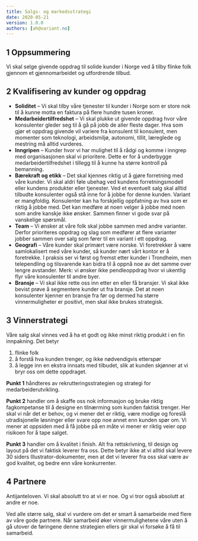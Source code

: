 ```yaml
---
title: Salgs- og markedsstrategi
date: 2020-05-21
version: 1.0.0
authors: [ah@variant.no]
---
```


## 1 Oppsummering

Vi skal selge givende oppdrag til solide kunder i Norge ved å tilby flinke folk gjennom et gjennomarbeidet og utfordrende tilbud.

## 2 Kvalifisering av kunder og oppdrag

- **Soliditet** – Vi skal tilby våre tjenester til kunder i Norge som er store nok til å kunne motta en faktura på flere hundre tusen kroner.
- **Medarbeidertilfredshet** – Vi skal plukke ut givende oppdrag hvor våre konsulenter gleder seg til å gå på jobb de aller fleste dager. Hva som gjør et oppdrag givende vil variere fra konsulent til konsulent, men momenter som teknologi, arbeidsmiljø, autonomi, tillit, læreglede og mestring må alltid vurderes.
- **Inngripen** – Kunder hvor vi har mulighet til å rådgi og komme i inngrep med organisasjonen skal vi prioritere. Dette er for å underbygge medarbeidertilfredshet i tillegg til å kunne ha større kontroll på bemanning.
- **Bærekraft og etikk** – Det skal kjennes riktig ut å gjøre forretning med våre kunder. Vi skal aldri føle ubehag ved kundens forretningsmodell eller kundens produkter eller tjenester. Ved et eventuelt salg skal alltid tilbudte konsulenter også stå inne for å jobbe for denne kunden. Variant er mangfoldig. Konsulenter kan ha forskjellig oppfatning av hva som er riktig å jobbe med. Det kan medføre at noen velger å jobbe med noen som andre kanskje ikke ønsker. Sammen finner vi gode svar på vanskelige spørsmål.
- **Team** – Vi ønsker at våre folk skal jobbe sammen med andre varianter. Derfor prioriteres oppdrag og slag som medfører at flere varianter jobber sammen over salg som fører til en variant i ett oppdrag.
- **Geografi** – Våre kunder skal primært være norske. Vi foretrekker å være samlokalisert med våre kunder, så kunder nært vårt kontor er å foretrekke. I praksis ser vi først og fremst etter kunder i Trondheim, men telependling og tilsvarende kan bidra til å oppnå noe av det samme over lengre avstander. Merk: vi ønsker ikke pendleoppdrag hvor vi ukentlig flyr våre konsulenter til andre byer.
- **Bransje** – Vi skal ikke rette oss inn etter en eller få bransjer. Vi skal ikke bevist prøve å segmentere kunder ut fra bransje. Det at noen konsulenter kjenner en bransje fra før og dermed ha større vinnermuligheter er positivt, men skal ikke brukes strategisk.

## 3 Vinnerstrategi

Våre salg skal vinnes ved å ha et godt og ikke minst riktig produkt i en fin innpakning. Det betyr

1. flinke folk
2. å forstå hva kunden trenger, og ikke nødvendigvis etterspør
3. å legge inn en ekstra innsats med tilbudet, slik at kunden skjønner at vi bryr oss om dette oppdraget.

**Punkt 1** håndteres av rekrutteringsstrategien og strategi for medarbeiderutvikling.

**Punkt 2** handler om å skaffe oss nok informasjon og bruke riktig fagkompetanse til å designe en tilnærming som kunden faktisk trenger.
Her skal vi når det er behov, og vi mener det er riktig, være modige og foreslå utradisjonelle løsninger eller svare opp noe annet enn kunden spør om. Vi mener at oppsiden med å få jobbe på en måte vi mener er riktig veier opp risikoen for å tape salget.

**Punkt 3** handler om å kvalitet i finish. Alt fra rettskrivning, til design og layout på det vi faktisk leverer fra oss. Dette betyr ikke at vi alltid skal levere 30 siders Illustrator-dokumenter, men at det vi leverer fra oss skal være av god kvalitet, og bedre enn våre konkurrenter.

## 4 Partnere

Antijanteloven. Vi skal absolutt tro at vi er noe. Og vi tror også absolutt at andre er noe.

Ved alle større salg, skal vi vurdere om det er smart å samarbeide med flere av våre gode partnere. Når samarbeid øker vinnermulighetene våre uten å gå utover de føringene denne strategien ellers gir skal vi forsøke å få til samarbeid.
